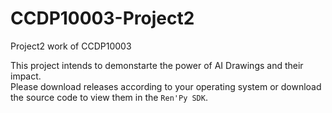 # CCDP10003-Project2
Project2 work of CCDP10003  

This project intends to demonstarte the power of AI Drawings and their impact.  
Please download releases according to your operating system or download the source code to view them in the `Ren'Py SDK`.

